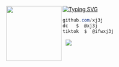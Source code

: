
[![Typing SVG](https://readme-typing-svg.demolab.com?font=Fira+Code&pause=1000&width=435&lines=xj3j+%7C+snow)](https://git.io/typing-svg)
<img align="left" src="https://media0.giphy.com/media/v1.Y2lkPTc5MGI3NjExa3JnYm41cWJmM2J2ZGNzM3ZsYmdyY2hrZ2V2cHEzMDRtajMzdzNxOSZlcD12MV9pbnRlcm5hbF9naWZfYnlfaWQmY3Q9Zw/2EkvPCPr6E5ywvPMXX/giphy.gif" width="147"/> 

```csharp
github.com/xj3j
dc   $  @xj3j
tiktok  $  @ifwxj3j
```
&zwnj; 
&zwnj; 
![](https://komarev.com/ghpvc/?username=hris69)
